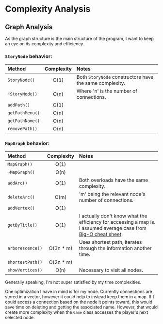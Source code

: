 # Complexity Analysis

## Graph Analysis

As the graph structure is the main structure of the program, I want to keep an eye on its complexity and efficiency.


### `StoryNode` behavior:

| Method            | Complexity | Notes                                                     |
|:----------------  |:----------:|:----------------------------------------------------------|
| `StoryNode()`     | O(1)       | Both `StoryNode` constructors have the same complexity.
| `~StoryNode()`    | O(n)       | Where 'n' is the number of connections.
| `addPath()`       | O(1)       |
| `getPathMenu()`   | O(n)       | 
| `getPathName()`   | O(n)       | 
| `removePath()`    | O(n)       |


### `MapGraph` behavior:

| Method            | Complexity | Notes                                                     |
|:----------------  |:----------:|:----------------------------------------------------------|
| `MapGraph()`      | O(1)       |
| `~MapGraph()`     | O(n)       | 
| `addArc()`        | O(1)       | Both overloads have the same complexity.
| `deleteArc()`     | O(m)       | 'm' being the relevant node's number of connections.
| `addVertex()`     | O(1)       | 
| `getByTitle()`    | O(1)       | I actually don't know what the efficiency for accessing a map is. I assumed average case from [Big-O cheat sheet](https://www.bigocheatsheet.com/).
| `arborescence()`  | O(3n * m)  | Uses shortest path, iterates through the information another time.
| `shortestPath()`  | O(2n * m)  |
| `showVertices()`  | O(n)       | Necessary to visit all nodes. 

Generally speaking, I'm not super satisfied by my time complexities.

One optimization I have in mind is for my node. Currently connections are stored in a vector, however it could help to instead keep them in a map. If I could access a connection based on the node it points toward, this would save time on deleting and getting the associated name. However, that would create more complexity when the `Game` class accesses the player's next selected node.
